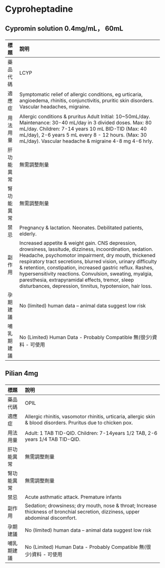 # Cyproheptadine

## Cypromin solution 0.4mg/mL， 60mL

##### 

| 標題       | 說明                                                                                                                                                                                                                                                                                                                                                                                                                                                                         |
|:-----------|:-----------------------------------------------------------------------------------------------------------------------------------------------------------------------------------------------------------------------------------------------------------------------------------------------------------------------------------------------------------------------------------------------------------------------------------------------------------------------------|
| 藥品代碼   | LCYP                                                                                                                                                                                                                                                                                                                                                                                                                                                                         |
| 適應症     | Symptomatic relief of allergic conditions, eg urticaria, angioedema, rhinitis, conjunctivitis, pruritic skin disorders. Vascular headaches, migraine.                                                                                                                                                                                                                                                                                                                        |
| 用法用量   | Allergic conditions & pruritus Adult Initial: 10~50mL/day. Maintenance: 30-40 mL/day in 3 divided doses. Max: 80 mL/day. Children: 7-14 years 10 mL BID-TID (Max: 40 mL/day), 2-6 years 5 mL every 8 - 12 hours. (Max: 30 mL/day). Vascular headache & migraine 4-8 mg 4-6 hrly.                                                                                                                                                                                             |
| 肝功能異常 | 無需調整劑量                                                                                                                                                                                                                                                                                                                                                                                                                                                                 |
| 腎功能異常 | 無需調整劑量                                                                                                                                                                                                                                                                                                                                                                                                                                                                 |
| 禁忌       | Pregnancy & lactation. Neonates. Debilitated patients, elderly.                                                                                                                                                                                                                                                                                                                                                                                                              |
| 副作用     | Increased appetite & weight gain. CNS depression, drowsiness, lassitude, dizziness, incoordination, sedation. Headache, psychomotor impairment, dry mouth, thickened respiratory tract secretions, blurred vision, urinary difficulty & retention, constipation, increased gastric reflux. Rashes, hypersensitivity reactions. Convulsion, sweating, myalgia, paresthesia, extrapyramidal effects, tremor, sleep disturbances, depression, tinnitus, hypotension, hair loss. |
| 孕期建議   | No (limited) human data – animal data suggest low risk                                                                                                                                                                                                                                                                                                                                                                                                                       |
| 哺乳期建議 | No (Limited) Human Data - Probably Compatible 無(很少)資料 - 可使用                                                                                                                                                                                                                                                                                                                                                                                                          |

## Pilian 4mg

##### 

| 標題       | 說明                                                                                                                              |
|:-----------|:----------------------------------------------------------------------------------------------------------------------------------|
| 藥品代碼   | OPIL                                                                                                                              |
| 適應症     | Allergic rhinitis, vasomotor rhinitis, urticaria, allergic skin & blood disorders. Pruritus due to chicken pox.                   |
| 用法用量   | Adult: 1 TAB TID-QID. Children: 7-14years 1/2 TAB, 2-6 years 1/4 TAB TID-QID.                                                     |
| 肝功能異常 | 無需調整劑量                                                                                                                      |
| 腎功能異常 | 無需調整劑量                                                                                                                      |
| 禁忌       | Acute asthmatic attack. Premature infants                                                                                         |
| 副作用     | Sedation; drowsiness; dry mouth, nose & throat; Increase thickness of bronchial secretion, dizziness, upper abdominal discomfort. |
| 孕期建議   | No (limited) human data – animal data suggest low risk                                                                            |
| 哺乳期建議 | No (Limited) Human Data - Probably Compatible 無(很少)資料 - 可使用                                                               |


